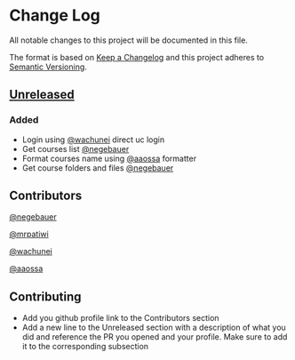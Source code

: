 # Change Log
All notable changes to this project will be documented in this file.

The format is based on [Keep a Changelog](http://keepachangelog.com/)
and this project adheres to [Semantic Versioning](http://semver.org/).

## [Unreleased]
[//]: # (Added)
[//]: # (Changed)
[//]: # (Deprecated)
[//]: # (Removed)
[//]: # (Fixed)
[//]: # (Security)

### Added
- Login using [@wachunei] direct uc login
- Get courses list [@negebauer]
- Format courses name using [@aaossa] formatter
- Get course folders and files [@negebauer]

[Unreleased]: https://github.com/open-source-uc/sincding/compare/83e9b152a79f3616dd7d10143f0ebf50056c52fe...HEAD

## Contributors

[@negebauer]:https://github.com/negebauer
[@negebauer]

[@mrpatiwi]:https://github.com/mrpatiwi
[@mrpatiwi]

[@wachunei]:https://github.com/wachunei
[@wachunei]

[@aaossa]:https://github.com/aaossa
[@aaossa]

## Contributing

- Add you github profile link to the Contributors section
- Add a new line to the Unreleased section with a description of what you did and reference the PR you opened and your profile. Make sure to add it to the corresponding subsection
